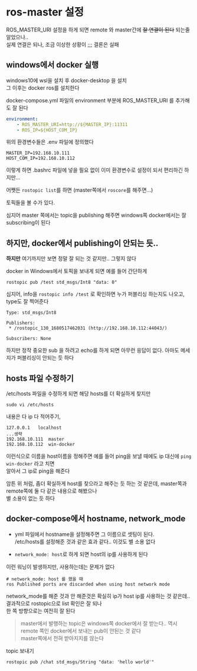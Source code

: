 # ros-master 설정

ROS_MASTER_URI 설정을 하게 되면 remote 와 master간에 ~~잘 연결이 된다~~  되는줄 알았으나..   
실제 연결은 되나, 조금 이상한 상황이 ;;; 결론은 실패


## windows에서 docker 실행
windows10에 wsl을 설치 후 docker-desktop 을 설치   
그 이후는 docker ros를 설치한다  

docker-compose.yml 파일의 environment 부분에 ROS_MASTER_URI 를 추가해도 잘 된다 
```yaml
environment:
    - ROS_MASTER_URI=http://${MASTER_IP}:11311
    - ROS_IP=${HOST_COM_IP}
```
위의 환경변수들은 .env 파일에 정의했다  
```
MASTER_IP=192.168.10.111
HOST_COM_IP=192.168.10.112
```

이렇게 하면 .bashrc 파일에 넣을 필요 없이 이미 환경변수로 설정이 되서 편리하긴 하지만...

어쨋든 `rostopic list`를 하면 (master쪽에서 `roscore`를 해주면...)

토픽들을 볼 수가 있다.   

심지어 master 쪽에서는 topic을 publishing 해주면 windows쪽 docker에서는 잘 subscribing이 된다   

## 하지만, docker에서 publishing이 안되는 듯..
**하지만** 여기까지만 보면 정말 잘 되는 것 같지만.. 그렇지 않다   

docker in Windows에서 토픽을 보내게 되면 예를 들어 간단하게  
```
rostopic pub /test std_msgs/Int8 "data: 0"
```

심지어, info을 `rostopic info /test` 로 확인하면 누가 퍼블리싱 하는지도 나오고, type도 잘 찍어준다 
```
Type: std_msgs/Int8

Publishers: 
 * /rostopic_130_1680517462031 (http://192.168.10.112:44043/)

Subscribers: None
```

하지만 정작 중요한 sub 을 하려고 echo를 하게 되면 아무런 응답이 없다. 아마도 메세지가 퍼블리싱이 안되는 듯 하다   


## hosts 파일 수정하기
/etc/hosts 파일을 수정하게 되면 해당 hosts를 더 확실하게 찾지만  

```
sudo vi /etc/hosts
```
내용은 다 ip 다 적어주기, 
```
127.0.0.1   localhost
...생략
192.168.10.111  master
192.168.10.112  win-docker
```
이런식으로 이름을 host이름을 정해주면 예를 들어 ping을 보낼 때에도 ip 대신에 `ping win-docker` 라고 치면  
알아서 그 ip로 ping을 해준다   

암튼 위 처럼, 좀더 확실하게 host를 찾으라고 해주는 듯 하는 것 같은데, master쪽과 remote쪽에 둘 다 같은 내용으로 해봤으나  
별 소용이 없는 듯 하다   


## docker-compose에서 hostname, network_mode
- yml 파일에서 hostname을 설정해주면 그 이름으로 셋팅이 된다.   
/etc/hosts를 설정해준 것과 같은 효과 같다..  이것도 별 소용 없다  


- `network_mode: host`로 하게 되면 host의 ip를 사용하게 된다   

이런 워닝이 발생하지만, 사용하는데는 문제가 없다 
```
# network_mode: host 를 했을 때
ros Published ports are discarded when using host network mode
```

network_mode를 해준 것과 안 해준것은 확실히 ip가 host ip를 사용하는 것 같은데.. 결과적으로 rostopic으로 list 확인은 잘 되나   
한 쪽 방향으로는 여전히 잘 된다   

> master에서 발행하는 topic은 windows쪽 docker에서 잘 받는다.. 역시 remote 쪽인 docker에서 보내는 pub이 안된는 것 같다  
master쪽에서 전혀 받아지지를 않는다   







topic 보내기

```
rostopic pub /chat std_msgs/String "data: 'hello world'" 
```


   


